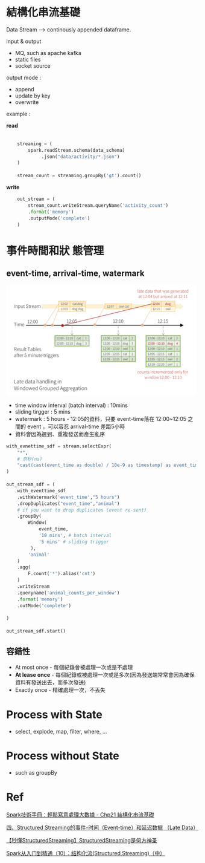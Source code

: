 # 結構化串流基礎

Data Stream --> continously appended dataframe.

input & output
* MQ, such as apache kafka
* static files
* socket source

output mode : 

* append
* update by key
* overwrite

example : 

**read**

```python

    streaming = (
        spark.readStream.schema(data_schema)
             .json("data/activity/*.json")
    )

    stream_count = streaming.groupBy('gt').count()
```

**write**

```python
    out_stream = (
        stream_count.writeStream.queryName('activity_count')
        .format('memory')
        .outputMode('complete')
    )
```
# 事件時間和狀  態管理
## event-time, arrival-time, watermark

<img src='./assets/struc_1.png'></img>

* time window interval (batch interval) : 10mins
* sliding tirgger : 5 mins
* watermark : 5 hours - 12:05的資料，只要 event-time落在 12:00~12:05 之間的 event ，可以容忍 arrival-time 差距5小時
* 資料會因為遲到、重複發送而產生亂序

```python
with_evnettime_sdf = stream.selectExpr(
    "*",
    # 奈秒(ns)
    "cast(cast(event_time as double) / 10e-9 as timestamp) as event_time"
)

out_stream_sdf = (
    with_eventtime_sdf
    .withWatermark('event_time',"5 hours")
    .dropDuplicates("event_time","animal") 
    # if you want to drop duplicates (event re-sent)
    .groupBy(
        Window(
            event_time,
            '10 mins', # batch interval
            '5 mins' # sliding trigger
         ),
        'animal'
    )
    .agg(
        F.count('*').alias('cnt')
    )
    .writeStream
    .queryname('animal_counts_per_window')
    .format('memory')
    .outMode('complete')

)

out_stream_sdf.start()
```

## 容錯性

* At most once - 每個紀錄會被處理一次或是不處理
* **At lease once** - 每個紀錄或被處理一次或是多次(因為發送端常常會因為確保資料有發送出去，而多次發送)
* Exactly once - 精確處理一次，不丟失

# Process with State

* select, explode, map, filter, where, ...

# Process without State

* such as groupBy
# Ref

[Spark技術手冊：輕鬆寫意處理大數據 - Chp21 結構化串流基礎](https://www.books.com.tw/products/0010837191)

[四、Structured Streaming的事件-时间（Event-time）和延迟数据 （Late Data）](https://blog.csdn.net/s294878304/article/details/100633702)

[【秒懂StructuredStreaming】StructuredStreaming是何方神圣](https://blog.csdn.net/lovechendongxing/article/details/81748237?spm=1001.2101.3001.6661.1&utm_medium=distribute.pc_relevant_t0.none-task-blog-2%7Edefault%7ECTRLIST%7ERate-1-81748237-blog-100633702.pc_relevant_multi_platform_whitelistv3&depth_1-utm_source=distribute.pc_relevant_t0.none-task-blog-2%7Edefault%7ECTRLIST%7ERate-1-81748237-blog-100633702.pc_relevant_multi_platform_whitelistv3&utm_relevant_index=1)

[Spark从入门到精通（10）：结构化流(Structured Streaming)（中）](https://zhuanlan.zhihu.com/p/394719245)